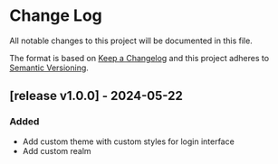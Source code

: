 # Change Log

All notable changes to this project will be documented in this file.

The format is based on [Keep a Changelog](http://keepachangelog.com/)
and this project adheres to [Semantic Versioning](http://semver.org/).

## [release v1.0.0] - 2024-05-22
### Added
- Add custom theme with custom styles for login interface
- Add custom realm